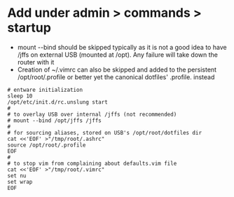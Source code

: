 # Add under admin > commands > startup

* mount --bind should be skipped typically as it is not a good idea to have /jffs on external USB (mounted at /opt). Any failure will take down the router with it
* Creation of ~/.vimrc can also be skipped and added to the persistent /opt/root/.profile or better yet the canonical dotfiles' .profile.<hostname> instead

```
# entware initialization
sleep 10
/opt/etc/init.d/rc.unslung start
#
# to overlay USB over internal /jffs (not recommended)
# mount --bind /opt/jffs /jffs
#
# for sourcing aliases, stored on USB's /opt/root/dotfiles dir 
cat <<'EOF' >"/tmp/root/.ashrc"
source /opt/root/.profile
EOF
#
# to stop vim from complaining about defaults.vim file
cat <<'EOF' >"/tmp/root/.vimrc"
set nu
set wrap
EOF
```
